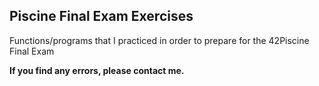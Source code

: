 ## Piscine Final Exam Exercises

Functions/programs that I practiced in order to prepare for the 42Piscine Final Exam


**If you find any errors, please contact me.**

